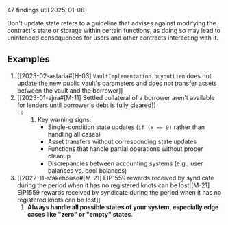 47 findings util 2025-01-08

Don't update state refers to a guideline that advises against modifying the contract's state or storage within certain functions, as doing so may lead to unintended consequences for users and other contracts interacting with it.
## Examples
1.  [[2023-02-astaria#[H-03] `VaultImplementation.buyoutLien` does not update the new public vault's parameters and does not transfer assets between the vault and the borrower]]
2. [[2023-01-ajna#[M-11] Settled collateral of a borrower aren't available for lenders until borrower's debt is fully cleared]]
	- 1. Key warning signs:
			- Single-condition state updates (`if (x == 0)` rather than handling all cases)
			- Asset transfers without corresponding state updates
			- Functions that handle partial operations without proper cleanup
			- Discrepancies between accounting systems (e.g., user balances vs. pool balances)
3. [[2022-11-stakehouse#[M-21] EIP1559 rewards received by syndicate during the period when it has no registered knots can be lost|[M-21] EIP1559 rewards received by syndicate during the period when it has no registered knots can be lost]]
	1. **Always handle all possible states of your system, especially edge cases like "zero" or "empty" states**.